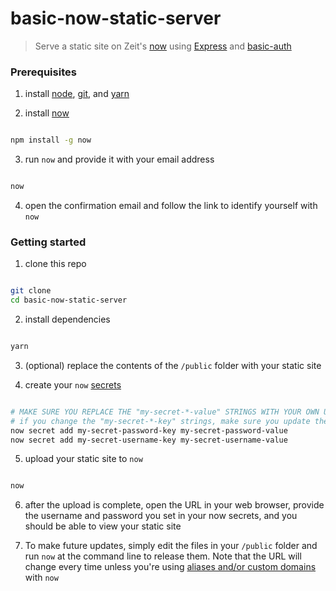# basic-now-static-server

> Serve a static site on Zeit's [now](https://zeit.co/now) using [Express](https://expressjs.com/) and [basic-auth](https://github.com/jshttp/basic-auth)


### Prerequisites

1) install [node](https://nodejs.org/en/), [git](https://git-scm.com/downloads), and [yarn](https://yarnpkg.com/lang/en/docs/install/)

2) install [now](https://zeit.co/docs/getting-started/installing-now)

```bash

npm install -g now

```
3) run `now` and provide it with your email address
```bash

now

```

4) open the confirmation email and follow the link to identify yourself with `now`

### Getting started

1) clone this repo

```bash

git clone 
cd basic-now-static-server

```

2) install dependencies

```bash

yarn

```

3) (optional) replace the contents of the `/public` folder with your static site

4) create your `now` [secrets](https://zeit.co/docs/features/env-and-secrets#securing-env-variables-using-secrets)

```bash

# MAKE SURE YOU REPLACE THE "my-secret-*-value" STRINGS WITH YOUR OWN UNIQUE VALUES
# if you change the "my-secret-*-key" strings, make sure you update their corresponding values in package.json at now.env.USERNAME and/or now.env.PASSWORD
now secret add my-secret-password-key my-secret-password-value
now secret add my-secret-username-key my-secret-username-value

```

5) upload your static site to `now`

```bash

now

```

6) after the upload is complete, open the URL in your web browser, provide the username and password you set in your now secrets, and you should be able to view your static site

7) To make future updates, simply edit the files in your `/public` folder and run `now` at the command line to release them. Note that the URL will change every time unless you're using [aliases and/or custom domains](https://zeit.co/docs/features/aliases) with `now`

